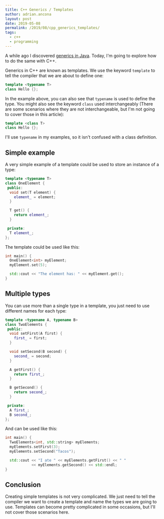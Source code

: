 ```yaml
---
title: C++ Generics / Templates
author: adrian.ancona
layout: post
date: 2019-05-08
permalink: /2019/08/cpp_generics_templates/
tags:
  - c++
  - programming
---
```


A while ago I discovered [generics in Java](/2014/06/java-generics/). Today, I'm going to explore how to do the same with C++.

Generics in C++ are known as templates. We use the keyword `template` to tell the compiler that we are about to define one:

```cpp
template <typename T>
class Hello {};
```

In the example above, you can also see that `typename` is used to define the type. You might also see the keyword `class` used interchangeably (There are some scenarios where they are not interchangeable, but I'm not going to cover those in this article):

```cpp
template <class T>
class Hello {};
```

<!--more-->

I'll use `typename` in my examples, so it isn't confused with a class definition.

## Simple example

A very simple example of a template could be used to store an instance of a type:

```cpp
template <typename T>
class OneElement {
 public:
  void set(T element) {
    element_ = element;
  }

  T get() {
    return element_;
  }

 private:
  T element_;
};
```

The template could be used like this:

```cpp
int main() {
  OneElement<int> myElement;
  myElement.set(5);

  std::cout << "The element has: " << myElement.get();
}
```

## Multiple types

You can use more than a single type in a template, you just need to use different names for each type:

```cpp
template <typename A, typename B>
class TwoElements {
 public:
  void setFirst(A first) {
    first_ = first;
  }

  void setSecond(B second) {
    second_ = second;
  }

  A getFirst() {
    return first_;
  }

  B getSecond() {
    return second_;
  }

 private:
  A first_;
  B second_;
};
```

And can be used like this:

```cpp
int main() {
  TwoElements<int, std::string> myElements;
  myElements.setFirst(3);
  myElements.setSecond("Tacos");

  std::cout << "I ate " << myElements.getFirst() << " "
            << myElements.getSecond() << std::endl;
}
```

## Conclusion

Creating simple templates is not very complicated. We just need to tell the compiler we want to create a template and name the types we are going to use. Templates can become pretty complicated in some occasions, but I'll not cover those scenarios here.
